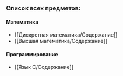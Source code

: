### Список всех предметов:

#### Математика
- [[Дискретная математика/Содержание]]
- [[Высшая математика/Содержание]]

#### Программирование
- [[Язык С/Содержание]]